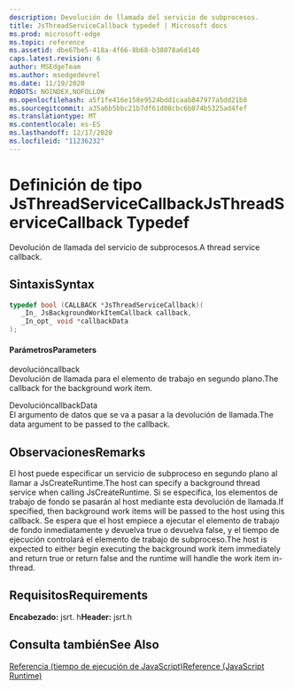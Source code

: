 ```yaml
---
description: Devolución de llamada del servicio de subprocesos.
title: JsThreadServiceCallback typedef | Microsoft docs
ms.prod: microsoft-edge
ms.topic: reference
ms.assetid: dbe67be5-418a-4f66-8b68-b38078a6d140
caps.latest.revision: 6
author: MSEdgeTeam
ms.author: msedgedevrel
ms.date: 11/19/2020
ROBOTS: NOINDEX,NOFOLLOW
ms.openlocfilehash: a5f1fe416e158e9524bdd1caab847977a5dd21b8
ms.sourcegitcommit: a35a6b5bbc21b7df61d08cbc6b074b5325ad4fef
ms.translationtype: MT
ms.contentlocale: es-ES
ms.lasthandoff: 12/17/2020
ms.locfileid: "11236232"
---
```

# <span data-ttu-id="a1849-103">Definición de tipo JsThreadServiceCallback</span><span class="sxs-lookup"><span data-stu-id="a1849-103">JsThreadServiceCallback Typedef</span></span>

<span data-ttu-id="a1849-104">Devolución de llamada del servicio de subprocesos.</span><span class="sxs-lookup"><span data-stu-id="a1849-104">A thread service callback.</span></span>  
  
## <span data-ttu-id="a1849-105">Sintaxis</span><span class="sxs-lookup"><span data-stu-id="a1849-105">Syntax</span></span>  
  
```cpp  
typedef bool (CALLBACK *JsThreadServiceCallback)(  
   _In_ JsBackgroundWorkItemCallback callback,  
   _In_opt_ void *callbackData  
);  
```  
  
#### <span data-ttu-id="a1849-106">Parámetros</span><span class="sxs-lookup"><span data-stu-id="a1849-106">Parameters</span></span>  
 <span data-ttu-id="a1849-107">devolución</span><span class="sxs-lookup"><span data-stu-id="a1849-107">callback</span></span>  
 <span data-ttu-id="a1849-108">Devolución de llamada para el elemento de trabajo en segundo plano.</span><span class="sxs-lookup"><span data-stu-id="a1849-108">The callback for the background work item.</span></span>  
  
 <span data-ttu-id="a1849-109">Devolución</span><span class="sxs-lookup"><span data-stu-id="a1849-109">callbackData</span></span>  
 <span data-ttu-id="a1849-110">El argumento de datos que se va a pasar a la devolución de llamada.</span><span class="sxs-lookup"><span data-stu-id="a1849-110">The data argument to be passed to the callback.</span></span>  
  
## <span data-ttu-id="a1849-111">Observaciones</span><span class="sxs-lookup"><span data-stu-id="a1849-111">Remarks</span></span>  
 <span data-ttu-id="a1849-112">El host puede especificar un servicio de subproceso en segundo plano al llamar a JsCreateRuntime.</span><span class="sxs-lookup"><span data-stu-id="a1849-112">The host can specify a background thread service when calling JsCreateRuntime.</span></span> <span data-ttu-id="a1849-113">Si se especifica, los elementos de trabajo de fondo se pasarán al host mediante esta devolución de llamada.</span><span class="sxs-lookup"><span data-stu-id="a1849-113">If specified, then background work items will be passed to the host using this callback.</span></span> <span data-ttu-id="a1849-114">Se espera que el host empiece a ejecutar el elemento de trabajo de fondo inmediatamente y devuelva true o devuelva false, y el tiempo de ejecución controlará el elemento de trabajo de subproceso.</span><span class="sxs-lookup"><span data-stu-id="a1849-114">The host is expected to either begin executing the background work item immediately and return true or return false and the runtime will handle the work item in-thread.</span></span>  
  
## <span data-ttu-id="a1849-115">Requisitos</span><span class="sxs-lookup"><span data-stu-id="a1849-115">Requirements</span></span>  
 <span data-ttu-id="a1849-116">**Encabezado:** jsrt. h</span><span class="sxs-lookup"><span data-stu-id="a1849-116">**Header:** jsrt.h</span></span>  
  
## <span data-ttu-id="a1849-117">Consulta también</span><span class="sxs-lookup"><span data-stu-id="a1849-117">See Also</span></span>  
 [<span data-ttu-id="a1849-118">Referencia (tiempo de ejecución de JavaScript)</span><span class="sxs-lookup"><span data-stu-id="a1849-118">Reference (JavaScript Runtime)</span></span>](../chakra-hosting/reference-javascript-runtime.md)

